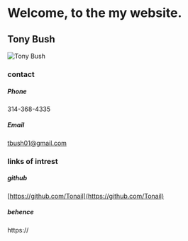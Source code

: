 # **Welcome**, to the my website.
## **Tony Bush**
![Tony Bush](https://avatars3.githubusercontent.com/u/34554197?s=460&v=4)
### **contact**

##### Phone
314-368-4335
##### Email
[tbush01@gmail.com](tbush01@gmail.com)


### **links of intrest**
##### github
[https://github.com/Tonail](https://github.com/Tonail)
##### behence
https://
